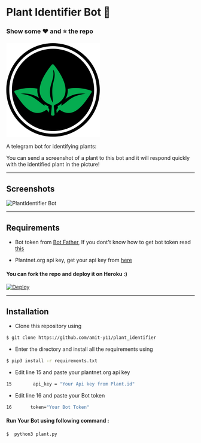 # Plant Identifier Bot 🌵

### Show some :heart: and :star: the repo

<img src="plant.png" alt="logo" width="250px" height="250px"/>

A telegram bot for identifying plants:

You can send a screenshot of a plant to this bot and it will respond quickly with the identified plant in the picture! 

---
## Screenshots
<img src="captures.png" alt="PlantIdentifier Bot"/>

--- 
## Requirements

* Bot token from [Bot Father](https://t.me/BotFather), If you dont't know how to get bot token read [this](https://core.telegram.org/bots#6-botfather)

* Plantnet.org api key, get your api key from [here](https://my.plantnet.org/)

#### You can fork the repo and deploy it on Heroku :)  

[![Deploy](https://www.herokucdn.com/deploy/button.svg)](https://heroku.com/deploy)

---
## Installation 
* Clone this repository using
```sh
$ git clone https://github.com/amit-y11/plant_identifier
```
* Enter the directory and install all the requirements using
```sh
$ pip3 install -r requirements.txt
```
* Edit line 15 and paste your plantnet.org api key
```sh
15        api_key = "Your Api key from Plant.id"
```
* Edit line 16 and paste your Bot token
```sh
16       token="Your Bot Token"
```
#### Run Your Bot using following command :
```sh
$  python3 plant.py
```
